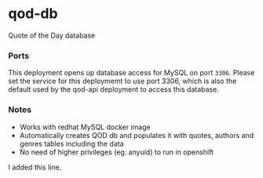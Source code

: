 # qod-db
Quote of the Day database

### Ports
This deployment opens up database access for MySQL on port `3306`. Please set the service for this deploymemt to use port 3306, which is also the default used by the qod-api deployment to access this database.

### Notes
* Works with redhat MySQL docker image
* Automatically creates QOD db and populates it with quotes, authors and genres tables including the data
* No need of higher privileges (eg: anyuid) to run in openshift

I added this line.

